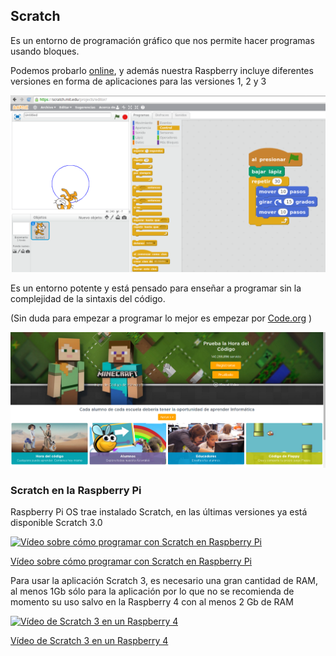 ## Scratch

Es un entorno de programación gráfico que nos permite hacer programas usando bloques.

Podemos probarlo [online](https://scratch.mit.edu/projects/editor/), y además nuestra Raspberry incluye diferentes versiones en forma de aplicaciones para las versiones 1, 2 y 3

![scratch](./images/scratch.png)


Es un entorno potente y está pensado para enseñar a programar sin la complejidad de la sintaxis del código.

(Sin duda para empezar a programar lo mejor es empezar por [Code.org](Code.org) )

![code](./images/code.png)

### Scratch en la Raspberry Pi

Raspberry Pi OS trae instalado  Scratch, en las últimas versiones ya está disponible Scratch 3.0

[![Vídeo sobre cómo programar con Scratch en Raspberry Pi](https://img.youtube.com/vi/6veM85OpsKI/0.jpg)](https://drive.google.com/file/d/1QG2NrZ_QWXPsnkMdEKYAPNeXSSZMpdJU/view?usp=sharing)

[Vídeo sobre cómo programar con Scratch en Raspberry Pi](https://drive.google.com/file/d/1QG2NrZ_QWXPsnkMdEKYAPNeXSSZMpdJU/view?usp=sharing)

Para usar la aplicación Scratch 3, es necesario una gran cantidad de RAM, al menos 1Gb sólo para la aplicación por lo que no se recomienda de momento su uso salvo en la Raspberry 4 con al menos 2 Gb de RAM

[![Vídeo de Scratch 3 en un Raspberry 4](https://img.youtube.com/vi/mMYKjVri3QI/0.jpg)](https://drive.google.com/file/d/1F0C0y5Wug9mEHTY9n7KXXjzEk_xlZABH/view?usp=sharing)

[Vídeo de Scratch 3 en un Raspberry 4](https://drive.google.com/file/d/1F0C0y5Wug9mEHTY9n7KXXjzEk_xlZABH/view?usp=sharing) 
